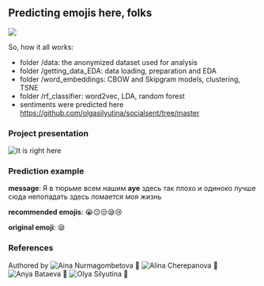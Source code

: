 ## Predicting emojis here, folks

![](https://i.kym-cdn.com/photos/images/original/001/274/468/20b.gif)

So, how it all works:

* folder /data: the anonymized dataset used for analysis
* folder /getting_data_EDA: data loading, preparation and EDA 
* folder /word_embeddings: CBOW and Skipgram models, clustering, TSNE 
* folder /rf_classifier: word2vec, LDA, random forest
* sentiments were predicted here https://github.com/olgasilyutina/socialsent/tree/master

### Project presentation

![It is right here](https://docs.google.com/presentation/d/12rhEEjHkti1v-ShISB7ZyFjcgSz55r0_fp1v4CqruYw/edit#slide=id.g4abd79fe6b_0_29)

### Prediction example

**message**: Я в тюрьме всем нашим **ауе** здесь так плохо и одиноко лучше сюда непопадать здесь ломается моя жизнь 

**recommended emojis**: 😭😔😒😪😢

**original emoji**: 😪

### References

Authored by ![Aina Nurmagombetova](https://github.com/anurma) 🤙 ![Alina Cherepanova](https://github.com/alinacherepanova) 🙋 ![Anya Bataeva](https://github.com/fyzbt/) 🤯 ![Olya Silyutina](https://github.com/olgasilyutina) 🤔

